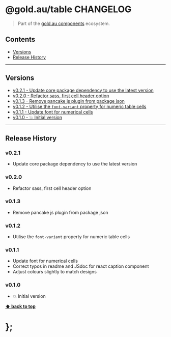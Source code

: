 @gold.au/table CHANGELOG
======================

> Part of the [gold.au components](https://github.com/designsystemau/gold-design-system/) ecosystem.


## Contents

* [Versions](#install)
* [Release History](#release-history)


----------------------------------------------------------------------------------------------------------------------------------------------------------------


## Versions

* [v0.2.1 - Update core package dependency to use the latest version](#v021)
* [v0.2.0 - Refactor sass, first cell header option](#v020)
* [v0.1.3 - Remove pancake js plugin from package json](#v013)
* [v0.1.2 - Utilise the `font-variant` property for numeric table cells](#v012)
* [v0.1.1 - Update font for numerical cells](#v011)
* [v0.1.0 - 💥 Initial version](#v010)


----------------------------------------------------------------------------------------------------------------------------------------------------------------


## Release History

### v0.2.1

- Update core package dependency to use the latest version


### v0.2.0

- Refactor sass, first cell header option


### v0.1.3

- Remove pancake js plugin from package json


### v0.1.2

- Utilise the `font-variant` property for numeric table cells


### v0.1.1

- Update font for numerical cells
- Correct typos in readme and JSdoc for react caption component
- Adjust colours slightly to match designs


### v0.1.0

- 💥 Initial version


**[⬆ back to top](#contents)**


# };
